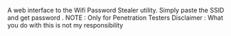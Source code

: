 A web interface to the Wifi Password Stealer utility.
Simply paste the SSID and get password .
NOTE : Only for Penetration Testers
Disclaimer : What you do with this is not my responsibility
